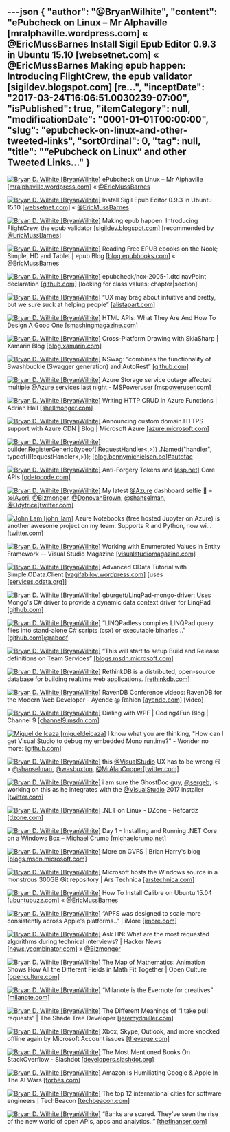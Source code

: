 ---json
{
  "author": "@BryanWilhite",
  "content": "ePubcheck on Linux – Mr Alphaville [mralphaville.wordpress.com] « @EricMussBarnes Install Sigil Epub Editor 0.9.3 in Ubuntu 15.10 [websetnet.com] « @EricMussBarnes Making epub happen: Introducing FlightCrew, the epub validator [sigildev.blogspot.com] [re...",
  "inceptDate": "2017-03-24T16:06:51.0030239-07:00",
  "isPublished": true,
  "itemCategory": null,
  "modificationDate": "0001-01-01T00:00:00",
  "slug": "epubcheck-on-linux-and-other-tweeted-links",
  "sortOrdinal": 0,
  "tag": null,
  "title": "“ePubcheck on Linux” and other Tweeted Links…"
}
---

[<img alt="Bryan D. Wilhite [BryanWilhite]" src="https://songhay.blob.core.windows.net/shared-social-twitter/BryanWilhite.jpeg">](http://t.co/UNdqV0Z1zz "Bryan D. Wilhite [BryanWilhite]") ePubcheck on Linux – Mr Alphaville [[mralphaville.wordpress.com]](https://mralphaville.wordpress.com/2013/09/28/epubcheck-on-linux/) « [@EricMussBarnes](http://twitter.com/EricMussBarnes)

[<img alt="Bryan D. Wilhite [BryanWilhite]" src="https://songhay.blob.core.windows.net/shared-social-twitter/BryanWilhite.jpeg">](http://t.co/UNdqV0Z1zz "Bryan D. Wilhite [BryanWilhite]") Install Sigil Epub Editor 0.9.3 in Ubuntu 15.10 [[websetnet.com]](https://websetnet.com/install-sigil-epub-editor-093-ubuntu-1510/) « [@EricMussBarnes](http://twitter.com/EricMussBarnes)

[<img alt="Bryan D. Wilhite [BryanWilhite]" src="https://songhay.blob.core.windows.net/shared-social-twitter/BryanWilhite.jpeg">](http://t.co/UNdqV0Z1zz "Bryan D. Wilhite [BryanWilhite]") Making epub happen: Introducing FlightCrew, the epub validator [[sigildev.blogspot.com]](http://sigildev.blogspot.com/2010/10/introducing-flightcrew-epub-validator.html) [recommended by [@EricMussBarnes](http://twitter.com/EricMussBarnes)] 

[<img alt="Bryan D. Wilhite [BryanWilhite]" src="https://songhay.blob.core.windows.net/shared-social-twitter/BryanWilhite.jpeg">](http://t.co/UNdqV0Z1zz "Bryan D. Wilhite [BryanWilhite]") Reading Free EPUB ebooks on the Nook; Simple, HD and Tablet | epub Blog [[blog.epubbooks.com]](http://blog.epubbooks.com/1168/reading-free-epubs-on-the-nook) « [@EricMussBarnes](http://twitter.com/EricMussBarnes)

[<img alt="Bryan D. Wilhite [BryanWilhite]" src="https://songhay.blob.core.windows.net/shared-social-twitter/BryanWilhite.jpeg">](http://t.co/UNdqV0Z1zz "Bryan D. Wilhite [BryanWilhite]") epubcheck/ncx-2005-1.dtd navPoint declaration [[github.com]](https://github.com/IDPF/epubcheck/blob/38a2d5c2ab33cd50f345d2028d124948682d8acc/src/main/resources/com/adobe/epubcheck/schema/20/dtd/ncx-2005-1.dtd#L139) [looking for class values: chapter|section] 

[<img alt="Bryan D. Wilhite [BryanWilhite]" src="https://songhay.blob.core.windows.net/shared-social-twitter/BryanWilhite.jpeg">](http://t.co/UNdqV0Z1zz "Bryan D. Wilhite [BryanWilhite]") “UX may brag about intuitive and pretty, but we sure suck at helping people” [[alistapart.com]](http://alistapart.com/article/i-dont-need-help)

[<img alt="Bryan D. Wilhite [BryanWilhite]" src="https://songhay.blob.core.windows.net/shared-social-twitter/BryanWilhite.jpeg">](http://t.co/UNdqV0Z1zz "Bryan D. Wilhite [BryanWilhite]") HTML APIs: What They Are And How To Design A Good One [[smashingmagazine.com]](https://www.smashingmagazine.com/2017/02/designing-html-apis/)

[<img alt="Bryan D. Wilhite [BryanWilhite]" src="https://songhay.blob.core.windows.net/shared-social-twitter/BryanWilhite.jpeg">](http://t.co/UNdqV0Z1zz "Bryan D. Wilhite [BryanWilhite]") Cross-Platform Drawing with SkiaSharp | Xamarin Blog [[blog.xamarin.com]](https://blog.xamarin.com/drawing-with-skiasharp/)

[<img alt="Bryan D. Wilhite [BryanWilhite]" src="https://songhay.blob.core.windows.net/shared-social-twitter/BryanWilhite.jpeg">](http://t.co/UNdqV0Z1zz "Bryan D. Wilhite [BryanWilhite]") NSwag: “combines the functionality of Swashbuckle (Swagger generation) and AutoRest” [[github.com]](https://github.com/NSwag/NSwag)

[<img alt="Bryan D. Wilhite [BryanWilhite]" src="https://songhay.blob.core.windows.net/shared-social-twitter/BryanWilhite.jpeg">](http://t.co/UNdqV0Z1zz "Bryan D. Wilhite [BryanWilhite]") Azure Storage service outage affected multiple [@Azure](http://twitter.com/Azure) services last night - MSPoweruser [[mspoweruser.com]](https://mspoweruser.com/azure-storage-service-outage-affected-multiple-azure-services-last-night/)

[<img alt="Bryan D. Wilhite [BryanWilhite]" src="https://songhay.blob.core.windows.net/shared-social-twitter/BryanWilhite.jpeg">](http://t.co/UNdqV0Z1zz "Bryan D. Wilhite [BryanWilhite]") Writing HTTP CRUD in Azure Functions | Adrian Hall [[shellmonger.com]](https://shellmonger.com/2016/12/15/writing-http-crud-in-azure-functions/)

[<img alt="Bryan D. Wilhite [BryanWilhite]" src="https://songhay.blob.core.windows.net/shared-social-twitter/BryanWilhite.jpeg">](http://t.co/UNdqV0Z1zz "Bryan D. Wilhite [BryanWilhite]") Announcing custom domain HTTPS support with Azure CDN | Blog | Microsoft Azure [[azure.microsoft.com]](https://azure.microsoft.com/en-us/blog/announcing-custom-domain-https-support-with-azure-cdn/)

[<img alt="Bryan D. Wilhite [BryanWilhite]" src="https://songhay.blob.core.windows.net/shared-social-twitter/BryanWilhite.jpeg">](http://t.co/UNdqV0Z1zz "Bryan D. Wilhite [BryanWilhite]") builder.RegisterGeneric(typeof(IRequestHandler&lt;,&gt;)) .Named("handler", typeof(IRequestHandler&lt;,&gt;)); [[blog.bennymichielsen.be]](http://blog.bennymichielsen.be/2017/02/07/creating-solid-classes-with-autofac/)[#autofac](http://twitter.com/search?q=%23autofac)

[<img alt="Bryan D. Wilhite [BryanWilhite]" src="https://songhay.blob.core.windows.net/shared-social-twitter/BryanWilhite.jpeg">](http://t.co/UNdqV0Z1zz "Bryan D. Wilhite [BryanWilhite]") Anti-Forgery Tokens and [[asp.net]](http://ASP.NET) Core APIs [[odetocode.com]](http://odetocode.com/blogs/scott/archive/2017/02/06/anti-forgery-tokens-and-asp-net-core-apis.aspx)

[<img alt="Bryan D. Wilhite [BryanWilhite]" src="https://songhay.blob.core.windows.net/shared-social-twitter/BryanWilhite.jpeg">](http://t.co/UNdqV0Z1zz "Bryan D. Wilhite [BryanWilhite]") My latest [@Azure](http://twitter.com/Azure) dashboard selfie 🤠 » [@iAyori](http://twitter.com/iAyori), [@Bizmonger](http://twitter.com/Bizmonger), [@DonovanBrown](http://twitter.com/DonovanBrown), [@shanselman](http://twitter.com/shanselman), [@Odytrice](http://twitter.com/Odytrice)[[twitter.com]](https://twitter.com/BryanWilhite/status/842846126982103041/photo/1)

[<img alt="John Lam [john_lam]" src="https://songhay.blob.core.windows.net/shared-social-twitter/john_lam.jpg">](https://t.co/MjuKVDtYsm "John Lam [john_lam]") Azure Notebooks (free hosted Jupyter on Azure) is another awesome project on my team. Supports R and Python, now wi… [[twitter.com]](https://twitter.com/i/web/status/845021776262279168)

[<img alt="Bryan D. Wilhite [BryanWilhite]" src="https://songhay.blob.core.windows.net/shared-social-twitter/BryanWilhite.jpeg">](http://t.co/UNdqV0Z1zz "Bryan D. Wilhite [BryanWilhite]") Working with Enumerated Values in Entity Framework -- Visual Studio Magazine [[visualstudiomagazine.com]](https://visualstudiomagazine.com/articles/2017/02/01/enumerated-values.aspx)

[<img alt="Bryan D. Wilhite [BryanWilhite]" src="https://songhay.blob.core.windows.net/shared-social-twitter/BryanWilhite.jpeg">](http://t.co/UNdqV0Z1zz "Bryan D. Wilhite [BryanWilhite]") Advanced OData Tutorial with Simple.OData.Client [[vagifabilov.wordpress.com]](https://vagifabilov.wordpress.com/tag/simple-odata-client/?platform=hootsuite) [uses [[services.odata.org]](http://services.odata.org)] 

[<img alt="Bryan D. Wilhite [BryanWilhite]" src="https://songhay.blob.core.windows.net/shared-social-twitter/BryanWilhite.jpeg">](http://t.co/UNdqV0Z1zz "Bryan D. Wilhite [BryanWilhite]") gburgett/LinqPad-mongo-driver: Uses Mongo's C# driver to provide a dynamic data context driver for LinqPad [[github.com]](https://github.com/gburgett/LinqPad-mongo-driver)

[<img alt="Bryan D. Wilhite [BryanWilhite]" src="https://songhay.blob.core.windows.net/shared-social-twitter/BryanWilhite.jpeg">](http://t.co/UNdqV0Z1zz "Bryan D. Wilhite [BryanWilhite]") “LINQPadless compiles LINQPad query files into stand-alone C# scripts (csx) or executable binaries…” [[github.com]](https://github.com/linqpadless/LinqPadless)[@raboof](http://twitter.com/raboof)

[<img alt="Bryan D. Wilhite [BryanWilhite]" src="https://songhay.blob.core.windows.net/shared-social-twitter/BryanWilhite.jpeg">](http://t.co/UNdqV0Z1zz "Bryan D. Wilhite [BryanWilhite]") “This will start to setup Build and Release definitions on Team Services” [[blogs.msdn.microsoft.com]](https://blogs.msdn.microsoft.com/visualstudio/2017/02/06/continuous-delivery-tools-extension-visual-studio-2017/)

[<img alt="Bryan D. Wilhite [BryanWilhite]" src="https://songhay.blob.core.windows.net/shared-social-twitter/BryanWilhite.jpeg">](http://t.co/UNdqV0Z1zz "Bryan D. Wilhite [BryanWilhite]") RethinkDB is a distributed, open-source database for building realtime web applications. [[rethinkdb.com]](https://rethinkdb.com/blog/rethinkdb-joins-linux-foundation/)

[<img alt="Bryan D. Wilhite [BryanWilhite]" src="https://songhay.blob.core.windows.net/shared-social-twitter/BryanWilhite.jpeg">](http://t.co/UNdqV0Z1zz "Bryan D. Wilhite [BryanWilhite]") RavenDB Conference videos: RavenDB for the Modern Web Developer - Ayende @ Rahien [[ayende.com]](https://ayende.com/blog/176871/ravendb-conference-videos-ravendb-for-the-modern-web-developer?Key=80ef11e3-61db-497d-9d62-48dc540238af) [video] 

[<img alt="Bryan D. Wilhite [BryanWilhite]" src="https://songhay.blob.core.windows.net/shared-social-twitter/BryanWilhite.jpeg">](http://t.co/UNdqV0Z1zz "Bryan D. Wilhite [BryanWilhite]") Dialing with WPF | Coding4Fun Blog | Channel 9 [[channel9.msdn.com]](https://channel9.msdn.com/coding4fun/blog/Dialing-with-WPF)

[<img alt="Miguel de Icaza [migueldeicaza]" src="https://songhay.blob.core.windows.net/shared-social-twitter/migueldeicaza.png">](http://t.co/Y2zRB337dJ "Miguel de Icaza [migueldeicaza]") I know what you are thinking, "How can I get Visual Studio to debug my embedded Mono runtime?" - Wonder no more: [[github.com]](https://github.com/xamarin/vs-mono-debugger-sample)

[<img alt="Bryan D. Wilhite [BryanWilhite]" src="https://songhay.blob.core.windows.net/shared-social-twitter/BryanWilhite.jpeg">](http://t.co/UNdqV0Z1zz "Bryan D. Wilhite [BryanWilhite]") this [@VisualStudio](http://twitter.com/VisualStudio) UX has to be wrong 😏 « [@shanselman](http://twitter.com/shanselman), [@wasbuxton](http://twitter.com/wasbuxton), [@MrAlanCooper](http://twitter.com/MrAlanCooper)[[twitter.com]](https://twitter.com/BryanWilhite/status/844652602201563136/photo/1)

[<img alt="Bryan D. Wilhite [BryanWilhite]" src="https://songhay.blob.core.windows.net/shared-social-twitter/BryanWilhite.jpeg">](http://t.co/UNdqV0Z1zz "Bryan D. Wilhite [BryanWilhite]") i am sure the GhostDoc guy, [@sergeb](http://twitter.com/sergeb), is working on this as he integrates with the [@VisualStudio](http://twitter.com/VisualStudio) 2017 installer [[twitter.com]](https://twitter.com/BryanWilhite/status/844649499263885313/photo/1)

[<img alt="Bryan D. Wilhite [BryanWilhite]" src="https://songhay.blob.core.windows.net/shared-social-twitter/BryanWilhite.jpeg">](http://t.co/UNdqV0Z1zz "Bryan D. Wilhite [BryanWilhite]") .NET on Linux - DZone - Refcardz [[dzone.com]](https://dzone.com/refcardz/net-on-linux)

[<img alt="Bryan D. Wilhite [BryanWilhite]" src="https://songhay.blob.core.windows.net/shared-social-twitter/BryanWilhite.jpeg">](http://t.co/UNdqV0Z1zz "Bryan D. Wilhite [BryanWilhite]") Day 1 - Installing and Running .NET Core on a Windows Box – Michael Crump [[michaelcrump.net]](http://michaelcrump.net/getting-started-with-aspnetcore/)

[<img alt="Bryan D. Wilhite [BryanWilhite]" src="https://songhay.blob.core.windows.net/shared-social-twitter/BryanWilhite.jpeg">](http://t.co/UNdqV0Z1zz "Bryan D. Wilhite [BryanWilhite]") More on GVFS | Brian Harry's blog [[blogs.msdn.microsoft.com]](https://blogs.msdn.microsoft.com/bharry/2017/02/07/more-on-gvfs/)

[<img alt="Bryan D. Wilhite [BryanWilhite]" src="https://songhay.blob.core.windows.net/shared-social-twitter/BryanWilhite.jpeg">](http://t.co/UNdqV0Z1zz "Bryan D. Wilhite [BryanWilhite]") Microsoft hosts the Windows source in a monstrous 300GB Git repository | Ars Technica [[arstechnica.com]](https://arstechnica.com/information-technology/2017/02/microsoft-hosts-the-windows-source-in-a-monstrous-300gb-git-repository/)

[<img alt="Bryan D. Wilhite [BryanWilhite]" src="https://songhay.blob.core.windows.net/shared-social-twitter/BryanWilhite.jpeg">](http://t.co/UNdqV0Z1zz "Bryan D. Wilhite [BryanWilhite]") How To Install Calibre on Ubuntu 15.04 [[ubuntubuzz.com]](http://www.ubuntubuzz.com/2015/06/how-to-install-calibre-on-ubuntu-1504.html) « [@EricMussBarnes](http://twitter.com/EricMussBarnes)

[<img alt="Bryan D. Wilhite [BryanWilhite]" src="https://songhay.blob.core.windows.net/shared-social-twitter/BryanWilhite.jpeg">](http://t.co/UNdqV0Z1zz "Bryan D. Wilhite [BryanWilhite]") “APFS was designed to scale more consistently across Apple's platforms..” | iMore [[imore.com]](http://www.imore.com/apple-file-system-apfs-and-what-you-need-know)

[<img alt="Bryan D. Wilhite [BryanWilhite]" src="https://songhay.blob.core.windows.net/shared-social-twitter/BryanWilhite.jpeg">](http://t.co/UNdqV0Z1zz "Bryan D. Wilhite [BryanWilhite]") Ask HN: What are the most requested algorithms during technical interviews? | Hacker News [[news.ycombinator.com]](https://news.ycombinator.com/item?id=13588993) » [@Bizmonger](http://twitter.com/Bizmonger)

[<img alt="Bryan D. Wilhite [BryanWilhite]" src="https://songhay.blob.core.windows.net/shared-social-twitter/BryanWilhite.jpeg">](http://t.co/UNdqV0Z1zz "Bryan D. Wilhite [BryanWilhite]") The Map of Mathematics: Animation Shows How All the Different Fields in Math Fit Together | Open Culture [[openculture.com]](http://www.openculture.com/2017/02/the-map-of-mathematics.html)

[<img alt="Bryan D. Wilhite [BryanWilhite]" src="https://songhay.blob.core.windows.net/shared-social-twitter/BryanWilhite.jpeg">](http://t.co/UNdqV0Z1zz "Bryan D. Wilhite [BryanWilhite]") “Milanote is the Evernote for creatives” [[milanote.com]](http://www.milanote.com/)

[<img alt="Bryan D. Wilhite [BryanWilhite]" src="https://songhay.blob.core.windows.net/shared-social-twitter/BryanWilhite.jpeg">](http://t.co/UNdqV0Z1zz "Bryan D. Wilhite [BryanWilhite]") The Different Meanings of “I take pull requests” | The Shade Tree Developer [[jeremydmiller.com]](https://jeremydmiller.com/2017/02/06/the-different-meanings-of-i-take-pull-requests/)

[<img alt="Bryan D. Wilhite [BryanWilhite]" src="https://songhay.blob.core.windows.net/shared-social-twitter/BryanWilhite.jpeg">](http://t.co/UNdqV0Z1zz "Bryan D. Wilhite [BryanWilhite]") Xbox, Skype, Outlook, and more knocked offline again by Microsoft Account issues [[theverge.com]](http://www.theverge.com/2017/3/21/15009940/microsoft-account-second-outage-march-2017)

[<img alt="Bryan D. Wilhite [BryanWilhite]" src="https://songhay.blob.core.windows.net/shared-social-twitter/BryanWilhite.jpeg">](http://t.co/UNdqV0Z1zz "Bryan D. Wilhite [BryanWilhite]") The Most Mentioned Books On StackOverflow - Slashdot [[developers.slashdot.org]](https://developers.slashdot.org/story/17/02/08/1519234/the-most-mentioned-books-on-stackoverflow?utm_source=feedly1.0mainlinkanon&utm_medium=feed)

[<img alt="Bryan D. Wilhite [BryanWilhite]" src="https://songhay.blob.core.windows.net/shared-social-twitter/BryanWilhite.jpeg">](http://t.co/UNdqV0Z1zz "Bryan D. Wilhite [BryanWilhite]") Amazon Is Humiliating Google &amp; Apple In The AI Wars [[forbes.com]](http://www.forbes.com/sites/jaymcgregor/2017/02/08/amazon-has-the-winning-ai-formula-for-beating-google-apple/#7c07b2db626e)

[<img alt="Bryan D. Wilhite [BryanWilhite]" src="https://songhay.blob.core.windows.net/shared-social-twitter/BryanWilhite.jpeg">](http://t.co/UNdqV0Z1zz "Bryan D. Wilhite [BryanWilhite]") The top 12 international cities for software engineers | TechBeacon [[techbeacon.com]](https://techbeacon.com/top-12-international-cities-software-engineers)

[<img alt="Bryan D. Wilhite [BryanWilhite]" src="https://songhay.blob.core.windows.net/shared-social-twitter/BryanWilhite.jpeg">](http://t.co/UNdqV0Z1zz "Bryan D. Wilhite [BryanWilhite]") “Banks are scared. They’ve seen the rise of the new world of open APIs, apps and analytics..” [[thefinanser.com]](http://thefinanser.com/2017/02/banks-getting-around-open-banking-psd2.html/)
